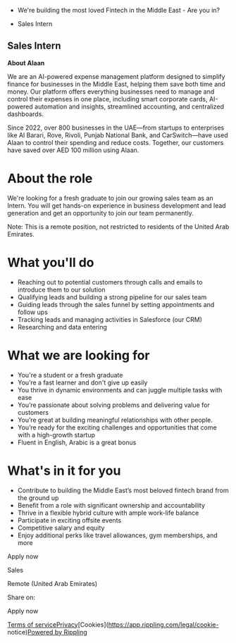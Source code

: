   * We're building the most loved Fintech in the Middle East - Are you in?

  * Sales Intern

## Sales Intern

**About Alaan**

We are an AI-powered expense management platform designed to simplify finance
for businesses in the Middle East, helping them save both time and money. Our
platform offers everything businesses need to manage and control their
expenses in one place, including smart corporate cards, AI-powered automation
and insights, streamlined accounting, and centralized dashboards.

Since 2022, over 800 businesses in the UAE—from startups to enterprises like
Al Barari, Rove, Rivoli, Punjab National Bank, and CarSwitch—have used Alaan
to control their spending and reduce costs. Together, our customers have saved
over AED 100 million using Alaan.

# **About the role**

We're looking for a fresh graduate to join our growing sales team as an
Intern. You will get hands-on experience in business development and lead
generation and get an opportunity to join our team permanently.

  

Note: This is a remote position, not restricted to residents of the United
Arab Emirates.

  

# **What you'll do**

  * Reaching out to potential customers through calls and emails to introduce them to our solution
  * Qualifying leads and building a strong pipeline for our sales team
  * Guiding leads through the sales funnel by setting appointments and follow ups
  * Tracking leads and managing activities in Salesforce (our CRM)
  * Researching and data entering

# **What we are looking for**

  * You're a student or a fresh graduate
  * You’re a fast learner and don't give up easily
  * You thrive in dynamic environments and can juggle multiple tasks with ease
  * You’re passionate about solving problems and delivering value for customers
  * You’re great at building meaningful relationships with other people.
  * You’re ready for the exciting challenges and opportunities that come with a high-growth startup
  * Fluent in English, Arabic is a great bonus

# What's in it for you

  * Contribute to building the Middle East’s most beloved fintech brand from the ground up
  * Benefit from a role with significant ownership and accountability
  * Thrive in a flexible hybrid culture with ample work-life balance
  * Participate in exciting offsite events
  * Competitive salary and equity
  * Enjoy additional perks like travel allowances, gym memberships, and more

Apply now

Sales

Remote (United Arab Emirates)

Share on:

Apply now

[Terms of
service](https://app.rippling.com/legal/user)[Privacy](https://app.rippling.com/legal/privacy)[Cookies](https://app.rippling.com/legal/cookie-
notice)[Powered by Rippling](https://www.rippling.com/recruiting)

